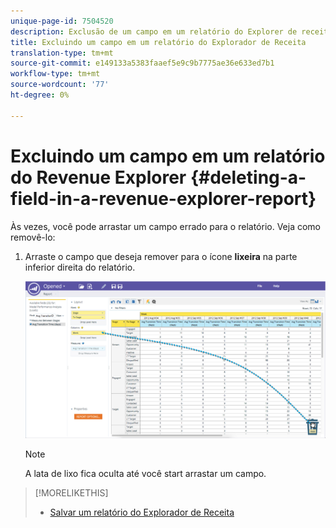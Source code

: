 ```yaml
---
unique-page-id: 7504520
description: Exclusão de um campo em um relatório do Explorer de receita - Documentos do marketing - Documentação do produto
title: Excluindo um campo em um relatório do Explorador de Receita
translation-type: tm+mt
source-git-commit: e149133a5383faaef5e9c9b7775ae36e633ed7b1
workflow-type: tm+mt
source-wordcount: '77'
ht-degree: 0%

---
```



# Excluindo um campo em um relatório do Revenue Explorer {#deleting-a-field-in-a-revenue-explorer-report}

Às vezes, você pode arrastar um campo errado para o relatório. Veja como removê-lo:

1. Arraste o campo que deseja remover para o ícone **lixeira** na parte inferior direita do relatório.

   ![](assets/image2015-3-24-16-3a40-3a13.png)

   >[!NOTE]
   >
   >A lata de lixo fica oculta até você start arrastar um campo.

>[!MORELIKETHIS]
>
>* [Salvar um relatório do Explorador de Receita](saving-a-revenue-explorer-report.md)

>



